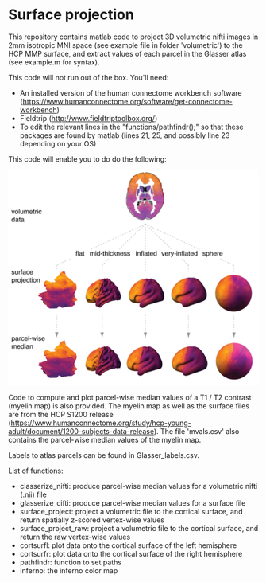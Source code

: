 # Surface projection
 
This repository contains matlab code to project 3D volumetric nifti images in 2mm isotropic MNI space (see example file in folder 'volumetric') to the HCP MMP surface, and extract values of each parcel in the Glasser atlas (see example.m for syntax). 

This code will not run out of the box. You'll need: 

 - An installed version of the human connectome workbench software (https://www.humanconnectome.org/software/get-connectome-workbench)
 - Fieldtrip (http://www.fieldtriptoolbox.org/)
 - To edit the relevant lines in the "functions/pathfindr();" so that these packages are found by matlab (lines 21, 25, and possibly line 23 depending on your OS)

This code will enable you to do do the following:

<p align="center">
    <img src="https://raw.githubusercontent.com/rudyvdbrink/Surface_projection/master/overview.png" width="600"\>
</p>

Code to compute and plot parcel-wise median values of a T1 / T2 contrast (myelin map) is also provided. The myelin map as well as the surface files are from the HCP S1200 release (https://www.humanconnectome.org/study/hcp-young-adult/document/1200-subjects-data-release). The file 'mvals.csv' also contains the parcel-wise median values of the myelin map.  

Labels to atlas parcels can be found in Glasser_labels.csv.

List of functions:

 - classerize_nifti: produce parcel-wise median values for a volumetric nifti (.nii) file
 - glasserize_cifti: produce parcel-wise median values for a surface file
 - surface_project: project a volumetric file to the cortical surface, and return spatially z-scored vertex-wise values 
 - surface_project_raw: project a volumetric file to the cortical surface, and return the raw vertex-wise values 
 - cortsurfl: plot data onto the cortical surface of the left hemisphere
 - cortsurfr: plot data onto the cortical surface of the right hemisphere
 - pathfindr: function to set paths
 - inferno: the inferno color map
